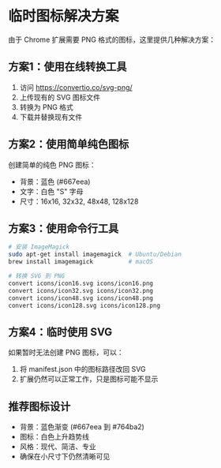 # 临时图标解决方案

由于 Chrome 扩展需要 PNG 格式的图标，这里提供几种解决方案：

## 方案1：使用在线转换工具
1. 访问 https://convertio.co/svg-png/
2. 上传现有的 SVG 图标文件
3. 转换为 PNG 格式
4. 下载并替换现有文件

## 方案2：使用简单纯色图标
创建简单的纯色 PNG 图标：
- 背景：蓝色 (#667eea)
- 文字：白色 "S" 字母
- 尺寸：16x16, 32x32, 48x48, 128x128

## 方案3：使用命令行工具
```bash
# 安装 ImageMagick
sudo apt-get install imagemagick  # Ubuntu/Debian
brew install imagemagick          # macOS

# 转换 SVG 到 PNG
convert icons/icon16.svg icons/icon16.png
convert icons/icon32.svg icons/icon32.png
convert icons/icon48.svg icons/icon48.png
convert icons/icon128.svg icons/icon128.png
```

## 方案4：临时使用 SVG
如果暂时无法创建 PNG 图标，可以：
1. 将 manifest.json 中的图标路径改回 SVG
2. 扩展仍然可以正常工作，只是图标可能不显示

## 推荐图标设计
- 背景：蓝色渐变 (#667eea 到 #764ba2)
- 图标：白色上升趋势线
- 风格：现代、简洁、专业
- 确保在小尺寸下仍然清晰可见